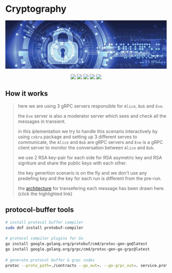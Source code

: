 # Cryptography

<!-- LOGO -->
<p align="center">
  <img src="contracts/logo.jpg" />
</p>

<!-- BADGES -->
<p align="center">
  <img src="https://img.shields.io/github/release/mohammadne/university.svg?style=for-the-badge">
  <img src="https://img.shields.io/codecov/c/gh/mohammadne/university?logo=codecov&style=for-the-badge">
  <img src="https://img.shields.io/github/license/mohammadne/university?style=for-the-badge">
  <img src="https://img.shields.io/github/stars/mohammadne/university?style=for-the-badge">
  <img src="https://img.shields.io/github/downloads/mohammadne/university/total.svg?style=for-the-badge">
</p>

## How it works

> here we are using 3 gRPC servers responsible for `Alice`, `Bob` and `Eve`.
>
> the `Eve` server is also a moderator server which sees and check all the messages in transient.
>
> in this iplementation we try to handle this scenario interactively by using `cobra` package and setting up 3 different serves to communicate, the `Alice` and `Bob` are gRPC servers and `Eve` is a gRPC client server to monitor the conversation between `Alice` and `Bob`.
>
> we use 2 RSA key-pair for each side for RSA asymetric key and RSA signiture and share the public keys with each other.
>
> the key genertion scenario is on the fly and we don't use any predefing key and the key for each run is different from the pre-run.
>
> the [architecture](https://viewer.diagrams.net/?tags=%7B%7D&highlight=FFFFFF&edit=_blank&layers=1&nav=1&title=drawio#Uhttps%3A%2F%2Fraw.githubusercontent.com%2Fmohammadne%2Funiversity%2Fmaster%2Fcryptography%2Fcontracts%2Farchitecture.drawio) for transefering each message has been drawn here. (click the highlighted link)

## protocol-buffer tools

``` bash
# install protocol buffer compiler
sudo dnf install protobuf-compiler

# protocol compiler plugins for Go
go install google.golang.org/protobuf/cmd/protoc-gen-go@latest 
go install google.golang.org/grpc/cmd/protoc-gen-go-grpc@latest

# generate protocol buffer & grpc codes
protoc --proto_path=./contracts --go_out=. --go-grpc_out=. service.proto
```
